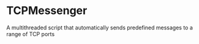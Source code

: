 # TCPMessenger
A multithreaded script that automatically sends predefined messages to a range of TCP ports
